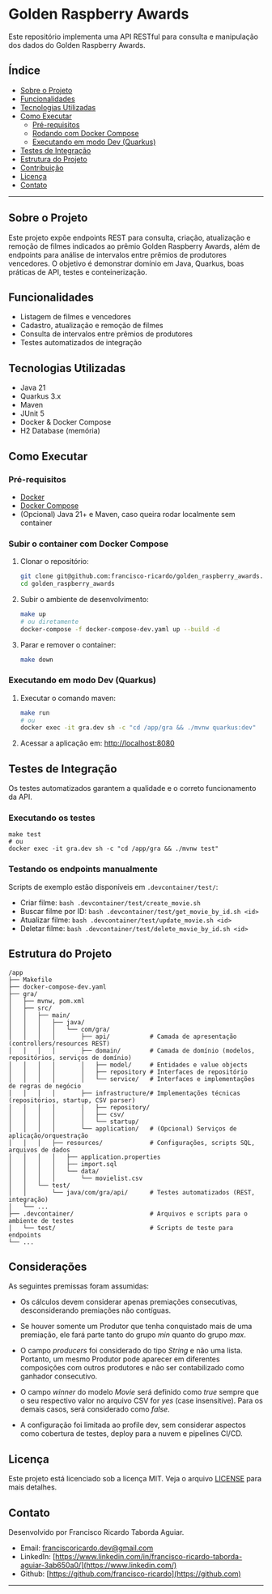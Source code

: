 # Golden Raspberry Awards

Este repositório implementa uma API RESTful para consulta e manipulação dos dados do Golden Raspberry Awards.

## Índice

- [Sobre o Projeto](#sobre-o-projeto)
- [Funcionalidades](#funcionalidades)
- [Tecnologias Utilizadas](#tecnologias-utilizadas)
- [Como Executar](#como-executar)
  - [Pré-requisitos](#pré-requisitos)
  - [Rodando com Docker Compose](#rodando-com-docker-compose)
  - [Executando em modo Dev (Quarkus)](#executando-em-modo-dev-quarkus)
- [Testes de Integração](#testes-de-integração)
- [Estrutura do Projeto](#estrutura-do-projeto)
- [Contribuição](#contribuição)
- [Licença](#licença)
- [Contato](#contato)

---

## Sobre o Projeto

Este projeto expõe endpoints REST para consulta, criação, atualização e remoção de filmes indicados ao prêmio Golden Raspberry Awards, além de endpoints para análise de intervalos entre prêmios de produtores vencedores. O objetivo é demonstrar domínio em Java, Quarkus, boas práticas de API, testes e conteinerização.

## Funcionalidades

- Listagem de filmes e vencedores
- Cadastro, atualização e remoção de filmes
- Consulta de intervalos entre prêmios de produtores
- Testes automatizados de integração

## Tecnologias Utilizadas

- Java 21
- Quarkus 3.x
- Maven
- JUnit 5
- Docker & Docker Compose
- H2 Database (memória)

## Como Executar

### Pré-requisitos

- [Docker](https://www.docker.com/)
- [Docker Compose](https://docs.docker.com/compose/)
- (Opcional) Java 21+ e Maven, caso queira rodar localmente sem container

### Subir o container com Docker Compose

1. Clonar o repositório:
   ```bash
   git clone git@github.com:francisco-ricardo/golden_raspberry_awards.git
   cd golden_raspberry_awards
   ```
2. Subir o ambiente de desenvolvimento:
   ```bash
   make up
   # ou diretamente
   docker-compose -f docker-compose-dev.yaml up --build -d
   ```
3. Parar e remover o container:
   ```bash
   make down
   ```

### Executando em modo Dev (Quarkus)

1. Executar o comando maven:
   ```bash
   make run
   # ou
   docker exec -it gra.dev sh -c "cd /app/gra && ./mvnw quarkus:dev"
   ```
2. Acessar a aplicação em: [http://localhost:8080](http://localhost:8080)

## Testes de Integração

Os testes automatizados garantem a qualidade e o correto funcionamento da API.

### Executando os testes

```
make test
# ou
docker exec -it gra.dev sh -c "cd /app/gra && ./mvnw test" 
```

### Testando os endpoints manualmente

Scripts de exemplo estão disponíveis em `.devcontainer/test/`:
- Criar filme: `bash .devcontainer/test/create_movie.sh`
- Buscar filme por ID: `bash .devcontainer/test/get_movie_by_id.sh <id>`
- Atualizar filme: `bash .devcontainer/test/update_movie.sh <id>`
- Deletar filme: `bash .devcontainer/test/delete_movie_by_id.sh <id>`

## Estrutura do Projeto

```
/app
├── Makefile
├── docker-compose-dev.yaml
├── gra/
│   ├── mvnw, pom.xml
│   ├── src/
│   │   ├── main/
│   │   │   ├── java/
│   │   │   │   └── com/gra/
│   │   │   │       ├── api/           # Camada de apresentação (controllers/resources REST)
│   │   │   │       ├── domain/        # Camada de domínio (modelos, repositórios, serviços de domínio)
│   │   │   │       │   ├── model/     # Entidades e value objects
│   │   │   │       │   ├── repository # Interfaces de repositório
│   │   │   │       │   └── service/   # Interfaces e implementações de regras de negócio
│   │   │   │       ├── infrastructure/# Implementações técnicas (repositórios, startup, CSV parser)
│   │   │   │       │   ├── repository/
│   │   │   │       │   ├── csv/
│   │   │   │       │   └── startup/
│   │   │   │       └── application/   # (Opcional) Serviços de aplicação/orquestração
│   │   │   ├── resources/             # Configurações, scripts SQL, arquivos de dados
│   │   │   │   ├── application.properties
│   │   │   │   ├── import.sql
│   │   │   │   └── data/
│   │   │   │       └── movielist.csv
│   │   └── test/
│   │       └── java/com/gra/api/      # Testes automatizados (REST, integração)
│   └── ...
├── .devcontainer/                     # Arquivos e scripts para o ambiente de testes
│   └── test/                          # Scripts de teste para endpoints
└── ...
```

## Considerações

As seguintes premissas foram assumidas:

- Os cálculos devem considerar apenas premiações consecutivas, desconsiderando premiações não contíguas.

- Se houver somente um Produtor que tenha conquistado mais de uma premiação, ele fará parte tanto do grupo *min* 
quanto do grupo *max*.

- O campo *producers* foi considerado do tipo *String* e não uma lista. Portanto, um mesmo Produtor pode aparecer em diferentes composições com outros produtores e não ser contabilizado como ganhador consecutivo.

- O campo *winner* do modelo *Movie* será definido como *true* sempre que o seu respectivo valor no arquivo CSV for *yes* (case insensitive). Para os demais casos, será considerado como *false*.

- A configuração foi limitada ao profile dev, sem considerar aspectos como cobertura de testes, deploy para a nuvem e pipelines CI/CD.

## Licença

Este projeto está licenciado sob a licença MIT. Veja o arquivo [LICENSE](LICENSE) para mais detalhes.

## Contato

Desenvolvido por Francisco Ricardo Taborda Aguiar.
- Email: franciscoricardo.dev@gmail.com
- LinkedIn: [https://www.linkedin.com/in/francisco-ricardo-taborda-aguiar-3ab650a0/](https://www.linkedin.com/)
- Github: [https://github.com/francisco-ricardo](https://github.com)

---
